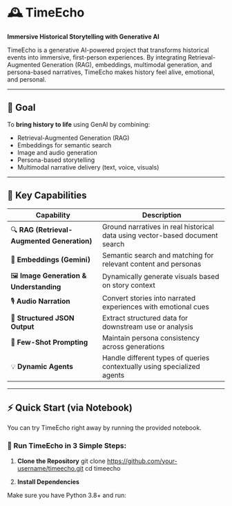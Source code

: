 # 🕰️ TimeEcho

**Immersive Historical Storytelling with Generative AI**

TimeEcho is a generative AI-powered project that transforms historical events into immersive, first-person experiences. By integrating Retrieval-Augmented Generation (RAG), embeddings, multimodal generation, and persona-based narratives, TimeEcho makes history feel alive, emotional, and personal.

---

## 🌟 Goal

To **bring history to life** using GenAI by combining:

- Retrieval-Augmented Generation (RAG)
- Embeddings for semantic search
- Image and audio generation
- Persona-based storytelling
- Multimodal narrative delivery (text, voice, visuals)

---

## 🔑 Key Capabilities

| Capability                          | Description                                                                 |
|-------------------------------------|-----------------------------------------------------------------------------|
| 🔍 **RAG (Retrieval-Augmented Generation)** | Ground narratives in real historical data using vector-based document search |
| 🧠 **Embeddings (Gemini)**          | Semantic search and matching for relevant content and personas              |
| 🖼️ **Image Generation & Understanding** | Dynamically generate visuals based on story context                         |
| 🎙️ **Audio Narration**              | Convert stories into narrated experiences with emotional cues               |
| 🧾 **Structured JSON Output**       | Extract structured data for downstream use or analysis                      |
| 🔁 **Few-Shot Prompting**           | Maintain persona consistency across generations                             |
| 💡 **Dynamic Agents**               | Handle different types of queries contextually using specialized agents     |

---

## ⚡ Quick Start (via Notebook)

You can try TimeEcho right away by running the provided notebook.

### 🧪 Run TimeEcho in 3 Simple Steps:

1. **Clone the Repository**
git clone https://github.com/your-username/timeecho.git
cd timeecho

2. **Install Dependencies**

Make sure you have Python 3.8+ and run:
